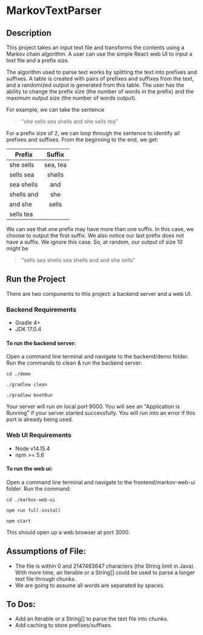 # MarkovTextParser

## Description

This project takes an input text file and transforms the contents using a Markov chain algorithm. A user can use the simple React web UI to input a text file and a prefix size.

The algorithm used to parse text works by splitting the text into prefixes and suffixes. A table is created with pairs of prefixes and suffixes from the text, and a randomized output is generated from this table. The user has the ability to change the prefix size (the number of words in the prefix) and the maximum output size (the number of words output).

For example, we can take the sentence 

> "she sells sea shells and she sells tea"

For a prefix size of 2, we can loop through the sentence to identify all prefixes and suffixes. From the beginning to the end, we get:

| Prefix        | Suffix         
| ------------- |:-------------:| 
| she sells     | sea, tea      |
| sells sea     | shells        |
| sea shells    | and           |
| shells and    | she           |
| and she       |  sells        |
| sells tea     |               |

We can see that one prefix may have more than one suffix. In this case, we choose to output the first suffix. We also notice our last prefix does not have a suffix. We ignore this case.
So, at random, our output of size 10 might be 

> "sells sea shells sea shells and and she sells"

## Run the Project

There are two components to this project: a backend server and a web UI.

### Backend Requirements
- Gradle 4+
- JDK 17.0.4

#### To run the backend server:
Open a command line terminal and navigate to the backend/demo folder. Run the commands to clean & run the backend server: 

  `cd ./demo`

  `./gradlew clean`

  `./gradlew bootRun`

Your server will run on local port 9000. You will see an "Application is Running" if your server started successfully.
You will run into an error if this port is already being used.

### Web UI Requirements
- Node v14.15.4
- npm >= 5.6

#### To run the web ui:

Open a command line terminal and navigate to the frontend/markov-web-ui folder. Run the command:

  `cd ./markov-web-ui`

  `npm run full-install`

  `npm start`

This should open up a web browser at port 3000. 

## Assumptions of File:
- The file is within 0 and 2147483647 characters (the String limit in Java). With more time, an Iterable<String> or a String[] could be used to parse a longer text file through chunks.
- We are going to assume all words are separated by spaces.

## To Dos:
- Add an Iterable<String> or a String[] to parse the text file into chunks.
- Add caching to store prefixes/suffixes.
